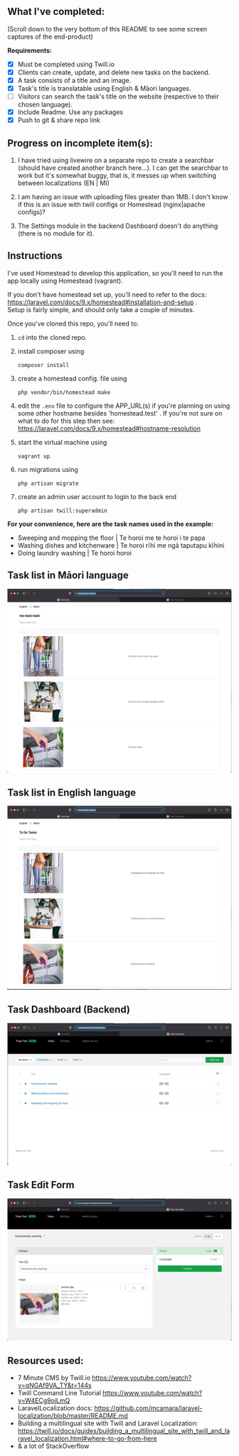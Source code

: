 
## What I've completed:

(Scroll down to the very bottom of this README to see some screen captures of the end-product)

**Requirements:**
- [x] Must be completed using Twill.io 
- [x] Clients can create, update, and delete new tasks on the backend.
- [x] A task consists of a title and an image.
- [x] Task's title is translatable using English & Māori languages.
- [ ] Visitors can search the task's title on the website (respective to their chosen language). 
- [x] Include Readme. Use any packages
- [x] Push to git & share repo link

## Progress on incomplete item(s):

1. I have tried using livewire on a separate repo to create a searchbar (should have created another branch here...). I can get the searchbar to work but it's somewhat buggy, that is, it messes up when switching between localizations (EN | MI)

2. I am having an issue with uploading files greater than 1MB. I don't know if this is an issue with twill configs or Homestead (nginx|apache configs)? 

3. The Settings module in the backend Dashboard doesn't do anything (there is no module for it).

## Instructions

I've used Homestead to develop this application, so you'll need to run the app locally using Homestead (vagrant).

If you don't have homestead set up, you'll need to refer to the docs: https://laravel.com/docs/9.x/homestead#installation-and-setup .    
Setup is fairly simple, and should only take a couple of minutes.

Once you've cloned this repo, you'll need to:

1. `cd` into the cloned repo.

2. install composer using
   ```
   composer install
   ```

3. create a homestead config. file using
   ```
   php vendor/bin/homestead make
   ```

4. edit the `.env` file to configure the APP_URL(s) if you're planning on using some other hostname besides 'homestead.test' .
   If you're not sure on what to do for this step then see: https://laravel.com/docs/9.x/homestead#hostname-resolution 

5. start the virtual machine using 
   ```
   vagrant up
   ```

6. run migrations using
    ```
    php artisan migrate
    ```

7. create an admin user account to login to the back end
    ```
    php artisan twill:superadmin
    ```
    
**For your convenience, here are the task names used in the example:**
- Sweeping and mopping the floor    |    Te horoi me te horoi i te papa
- Washing dishes and kitchenware    |    Te horoi rīhi me ngā taputapu kīhini
- Doing laundry washing    |    Te horoi horoi


    
 ## Task list in Māori language
<img src="https://github.com/notmalan/technical/blob/main/public/assets/screen_captures/tasks_mi.png">

## Task list in English language
<img src="https://github.com/notmalan/technical/blob/main/public/assets/screen_captures/tasks_en.png">

## Task Dashboard (Backend)
<img src="https://github.com/notmalan/technical/blob/main/public/assets/screen_captures/tasks.png" >

## Task Edit Form
<img src="https://github.com/notmalan/technical/blob/main/public/assets/screen_captures/edit_task.png" >


## Resources used:

- 7 Minute CMS by Twill.io https://www.youtube.com/watch?v=qNGAf9VA_TY&t=144s
- Twill Command Line Tutorial https://www.youtube.com/watch?v=W4ECg9ojLmQ
- LaravelLocalization docs:  https://github.com/mcamara/laravel-localization/blob/master/README.md
- Building a multilingual site with Twill and Laravel Localization: https://twill.io/docs/guides/building_a_multilingual_site_with_twill_and_laravel_localization.html#where-to-go-from-here
- & a lot of StackOverflow 





